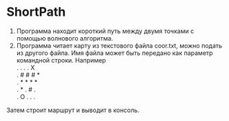 # ShortPath
1. Программа находит короткий путь между двумя точками с помощью волнового алгоритма.
2. Программа читает карту из текстового файла coor.txt, можно подать из другого файла. 
Имя файла может быть передано как параметр командной строки.
Например<br>
.	.	.	. X<br>
.	#	#	#	*<br>
.	*	*	*	*<br>
.	*	.	#	.<br>
.	О	.	.	.<br>

Затем строит маршрут и выводит в консоль.
